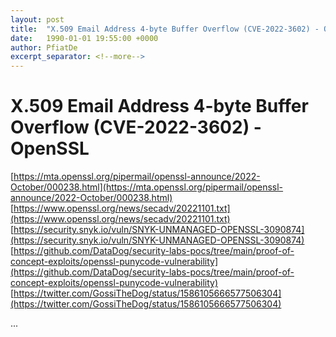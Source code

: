 ```yaml
---
layout: post
title:  "X.509 Email Address 4-byte Buffer Overflow (CVE-2022-3602) - OpenSSL"
date:   1990-01-01 19:55:00 +0000
author: PfiatDe
excerpt_separator: <!--more-->
---
```


# X.509 Email Address 4-byte Buffer Overflow (CVE-2022-3602) - OpenSSL
[https://mta.openssl.org/pipermail/openssl-announce/2022-October/000238.html](https://mta.openssl.org/pipermail/openssl-announce/2022-October/000238.html)
[https://www.openssl.org/news/secadv/20221101.txt](https://www.openssl.org/news/secadv/20221101.txt)
[https://security.snyk.io/vuln/SNYK-UNMANAGED-OPENSSL-3090874](https://security.snyk.io/vuln/SNYK-UNMANAGED-OPENSSL-3090874)
[https://github.com/DataDog/security-labs-pocs/tree/main/proof-of-concept-exploits/openssl-punycode-vulnerability](https://github.com/DataDog/security-labs-pocs/tree/main/proof-of-concept-exploits/openssl-punycode-vulnerability)
[https://twitter.com/GossiTheDog/status/1586105666577506304](https://twitter.com/GossiTheDog/status/1586105666577506304)

...
<!--more-->
